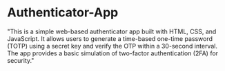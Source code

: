 # Authenticator-App
"This is a simple web-based authenticator app built with HTML, CSS, and JavaScript. It allows users to generate a time-based one-time password (TOTP) using a secret key and verify the OTP within a 30-second interval. The app provides a basic simulation of two-factor authentication (2FA) for security."
